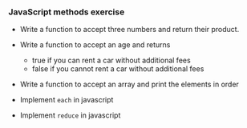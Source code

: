 ### JavaScript methods exercise

* Write a function to accept three numbers and return their product.
* Write a function to accept an age and returns
  * true if you can rent a car without additional fees
  * false if you cannot rent a car without additional fees
* Write a function to accept an array and print the elements in order

* Implement `each` in javascript
* Implement `reduce` in javascript
